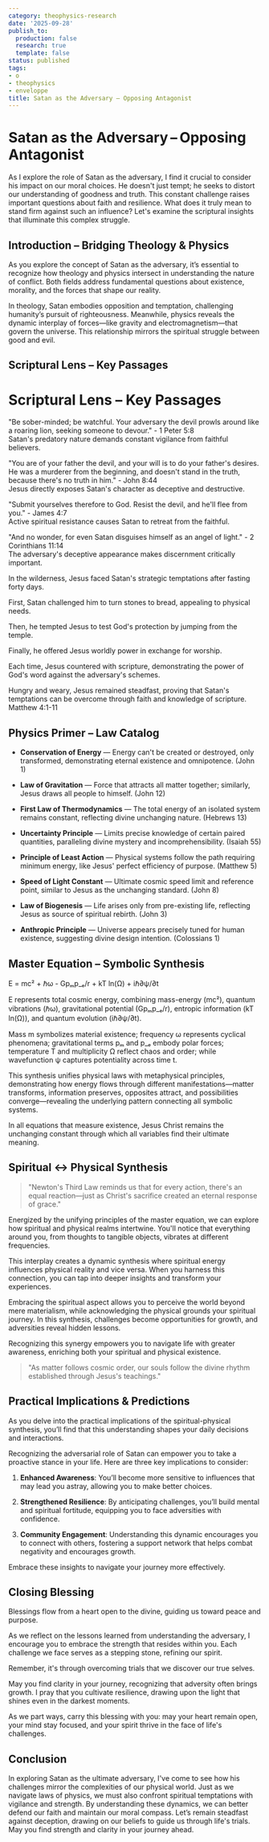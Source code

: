 ```yaml
---
category: theophysics-research
date: '2025-09-28'
publish_to:
  production: false
  research: true
  template: false
status: published
tags:
- o
- theophysics
- enveloppe
title: Satan as the Adversary – Opposing Antagonist
---
```

   
# Satan as the Adversary – Opposing Antagonist   
   
As I explore the role of Satan as the adversary, I find it crucial to consider his impact on our moral choices. He doesn't just tempt; he seeks to distort our understanding of goodness and truth. This constant challenge raises important questions about faith and resilience. What does it truly mean to stand firm against such an influence? Let's examine the scriptural insights that illuminate this complex struggle.   
   
## Introduction – Bridging Theology & Physics   
   
As you explore the concept of Satan as the adversary, it’s essential to recognize how theology and physics intersect in understanding the nature of conflict. Both fields address fundamental questions about existence, morality, and the forces that shape our reality.   
   
In theology, Satan embodies opposition and temptation, challenging humanity’s pursuit of righteousness. Meanwhile, physics reveals the dynamic interplay of forces—like gravity and electromagnetism—that govern the universe. This relationship mirrors the spiritual struggle between good and evil.   
   
## Scriptural Lens – Key Passages   
   
# Scriptural Lens – Key Passages   
   
"Be sober-minded; be watchful. Your adversary the devil prowls around like a roaring lion, seeking someone to devour." - 1 Peter 5:8   
Satan's predatory nature demands constant vigilance from faithful believers.   
   
"You are of your father the devil, and your will is to do your father's desires. He was a murderer from the beginning, and doesn't stand in the truth, because there's no truth in him." - John 8:44   
Jesus directly exposes Satan's character as deceptive and destructive.   
   
"Submit yourselves therefore to God. Resist the devil, and he'll flee from you." - James 4:7   
Active spiritual resistance causes Satan to retreat from the faithful.   
   
"And no wonder, for even Satan disguises himself as an angel of light." - 2 Corinthians 11:14   
The adversary's deceptive appearance makes discernment critically important.   
   
In the wilderness, Jesus faced Satan's strategic temptations after fasting forty days.   
   
First, Satan challenged him to turn stones to bread, appealing to physical needs.   
   
Then, he tempted Jesus to test God's protection by jumping from the temple.   
   
Finally, he offered Jesus worldly power in exchange for worship.   
   
Each time, Jesus countered with scripture, demonstrating the power of God's word against the adversary's schemes.   
   
Hungry and weary, Jesus remained steadfast, proving that Satan's temptations can be overcome through faith and knowledge of scripture. Matthew 4:1-11   
   
## Physics Primer – Law Catalog   
   
* **Conservation of Energy** — Energy can't be created or destroyed, only transformed, demonstrating eternal existence and omnipotence. (John 1)   
   
* **Law of Gravitation** — Force that attracts all matter together; similarly, Jesus draws all people to himself. (John 12)   
   
* **First Law of Thermodynamics** — The total energy of an isolated system remains constant, reflecting divine unchanging nature. (Hebrews 13)   
   
* **Uncertainty Principle** — Limits precise knowledge of certain paired quantities, paralleling divine mystery and incomprehensibility. (Isaiah 55)   
   
* **Principle of Least Action** — Physical systems follow the path requiring minimum energy, like Jesus' perfect efficiency of purpose. (Matthew 5)   
   
* **Speed of Light Constant** — Ultimate cosmic speed limit and reference point, similar to Jesus as the unchanging standard. (John 8)   
   
* **Law of Biogenesis** — Life arises only from pre-existing life, reflecting Jesus as source of spiritual rebirth. (John 3)   
   
* **Anthropic Principle** — Universe appears precisely tuned for human existence, suggesting divine design intention. (Colossians 1)   
   
## Master Equation – Symbolic Synthesis   
   
E = mc² + ℏω - Gpₘp_ₑ/r + kT ln(Ω) + iℏ∂ψ/∂t   
   
E represents total cosmic energy, combining mass-energy (mc²), quantum vibrations (ℏω), gravitational potential (Gpₘp_ₑ/r), entropic information (kT ln(Ω)), and quantum evolution (iℏ∂ψ/∂t).   
   
Mass m symbolizes material existence; frequency ω represents cyclical phenomena; gravitational terms pₘ and p_ₑ embody polar forces; temperature T and multiplicity Ω reflect chaos and order; while wavefunction ψ captures potentiality across time t.   
   
This synthesis unifies physical laws with metaphysical principles, demonstrating how energy flows through different manifestations—matter transforms, information preserves, opposites attract, and possibilities converge—revealing the underlying pattern connecting all symbolic systems.   
   
In all equations that measure existence, Jesus Christ remains the unchanging constant through which all variables find their ultimate meaning.   
   
## Spiritual ↔ Physical Synthesis   
   
> "Newton's Third Law reminds us that for every action, there's an equal reaction—just as Christ's sacrifice created an eternal response of grace."   
   
Energized by the unifying principles of the master equation, we can explore how spiritual and physical realms intertwine. You'll notice that everything around you, from thoughts to tangible objects, vibrates at different frequencies.   
   
This interplay creates a dynamic synthesis where spiritual energy influences physical reality and vice versa. When you harness this connection, you can tap into deeper insights and transform your experiences.   
   
Embracing the spiritual aspect allows you to perceive the world beyond mere materialism, while acknowledging the physical grounds your spiritual journey. In this synthesis, challenges become opportunities for growth, and adversities reveal hidden lessons.   
   
Recognizing this synergy empowers you to navigate life with greater awareness, enriching both your spiritual and physical existence.   
   
> "As matter follows cosmic order, our souls follow the divine rhythm established through Jesus's teachings."   
   
## Practical Implications & Predictions   
   
As you delve into the practical implications of the spiritual-physical synthesis, you’ll find that this understanding shapes your daily decisions and interactions.   
   
Recognizing the adversarial role of Satan can empower you to take a proactive stance in your life. Here are three key implications to consider:   
   
1. **Enhanced Awareness**: You’ll become more sensitive to influences that may lead you astray, allowing you to make better choices.   
   
2. **Strengthened Resilience**: By anticipating challenges, you’ll build mental and spiritual fortitude, equipping you to face adversities with confidence.   
   
3. **Community Engagement**: Understanding this dynamic encourages you to connect with others, fostering a support network that helps combat negativity and encourages growth.   
   
Embrace these insights to navigate your journey more effectively.   
   
## Closing Blessing   
   
Blessings flow from a heart open to the divine, guiding us toward peace and purpose.   
   
As we reflect on the lessons learned from understanding the adversary, I encourage you to embrace the strength that resides within you. Each challenge we face serves as a stepping stone, refining our spirit.   
   
Remember, it's through overcoming trials that we discover our true selves.   
   
May you find clarity in your journey, recognizing that adversity often brings growth. I pray that you cultivate resilience, drawing upon the light that shines even in the darkest moments.   
   
As we part ways, carry this blessing with you: may your heart remain open, your mind stay focused, and your spirit thrive in the face of life's challenges.   
   
## Conclusion   
   
In exploring Satan as the ultimate adversary, I've come to see how his challenges mirror the complexities of our physical world. Just as we navigate laws of physics, we must also confront spiritual temptations with vigilance and strength. By understanding these dynamics, we can better defend our faith and maintain our moral compass. Let’s remain steadfast against deception, drawing on our beliefs to guide us through life's trials. May you find strength and clarity in your journey ahead.
